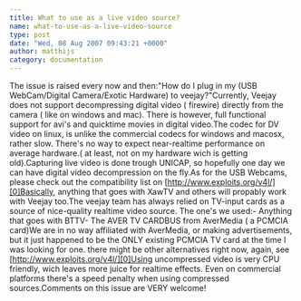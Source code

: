 ```yaml
---
title: What to use as a live video source?
name: what-to-use-as-a-live-video-source
type: post
date: "Wed, 08 Aug 2007 09:43:21 +0000"
author: matthijs
category: documentation
---
```

The issue is raised every now and then:"How do I plug in my (USB WebCam/Digital Camera/Exotic Hardware) to veejay?"Currently, Veejay does not support decompressing digital video ( firewire) directly from the camera ( like on windows and mac). There is however, full functional support for avi's and quicktime movies in digital video.The codec for DV video on linux, is unlike the commercial codecs for windows and macosx, rather slow. There's no way to expect near-realtime performance on average hardware.( at least, not on my hardware wich is getting old).Capturing live video is done trough UNICAP, so hopefully one day we can have digital video decompression on the fly.As for the USB Webcams, please check out the compatibility list on [http://www.exploits.org/v4l/][0]Basically, anything that goes with XawTV and others will propably work with Veejay too.The veejay team has always relied on TV-input cards as a source of nice-quality realtime video source. The one's we used:- Anything that goes with BTTV- The AVER TV CARDBUS from AverMedia ( a PCMCIA card)We are in no way affiliated with AverMedia, or making advertisements, but it just happened to be the ONLY existing PCMCIA TV card at the time I was looking for one. there might be other alternatives right now, again, see [http://www.exploits.org/v4l/][0]Using uncompressed video is very CPU friendly, wich leaves more juice for realtime effects. Even on commercial platforms there's a speed penalty when using compressed sources.Comments on this issue are VERY welcome!

[0]: http://www.exploits.org/v4l/